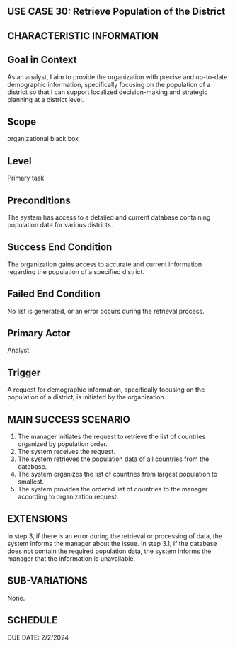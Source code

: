USE CASE 30: Retrieve Population of the District
---------------------------------

CHARACTERISTIC INFORMATION
------------------------------------------------------------------
Goal in Context
---------------------------------

As an analyst, I aim to provide the organization with precise and up-to-date demographic information, specifically focusing on the population of a district so that I can support localized decision-making and strategic planning at a district level.


Scope
---------------------------------

organizational black box



Level
---------------------------------

Primary task


Preconditions
---------------------------------

The system has access to a detailed and current database containing population data for various districts.


Success End Condition
---------------------------------

The organization gains access to accurate and current information regarding the population of a specified district.



Failed End Condition
---------------------------------

No list is generated, or an error occurs during the retrieval process.



Primary Actor
---------------------------------

Analyst

Trigger
---------------------------------

A request for demographic information, specifically focusing on the population of a district, is initiated by the organization.

MAIN SUCCESS SCENARIO
---------------------------------

1. The manager initiates the request to retrieve the list of countries organized by population order.
2. The system receives the request.
3. The system retrieves the population data of all countries from the database.
4. The system organizes the list of countries from largest population to smallest.
5. The system provides the ordered list of countries to the manager according to organization request. 


EXTENSIONS
---------------------------------

In step 3, if there is an error during the retrieval or processing of data, the system informs the manager about the issue.
In step 3.1, if the database does not contain the required population data, the system informs the manager that the information is unavailable.

SUB-VARIATIONS
---------------------------------

None.


SCHEDULE
---------------------------------

DUE DATE: 2/2/2024

